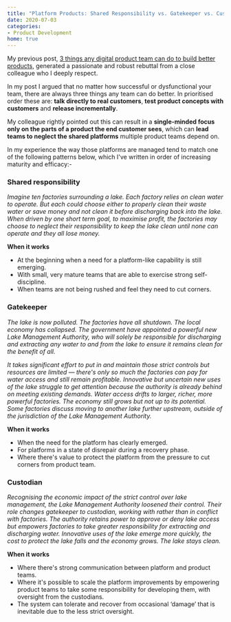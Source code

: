 ```yaml
---
title: "Platform Products: Shared Responsibility vs. Gatekeeper vs. Custodian"
date: 2020-07-03
categories:
- Product Development
home: true
---
```

My previous post, [3 things any digital product team can do to build better products](https://mattandre.ws/2020/05/waterfall-to-agile/), generated a passionate and robust rebuttal from a close colleague who I deeply respect.

In my post I argued that no matter how successful or dysfunctional your team, there are always three things any team can do better. In prioritised order these are: **talk directly to real customers**, **test product concepts with customers** and **release incrementally**.

My colleague rightly pointed out this can result in a **single-minded focus only on the parts of a product the end customer sees**, which can **lead teams to neglect the shared platforms** multiple product teams depend on.

In my experience the way those platforms are managed tend to match one of the following patterns below, which I've written in order of increasing maturity and efficacy:-

### Shared responsibility

*Imagine ten factories surrounding a lake. Each factory relies on clean water to operate. But each could choose either to properly clean their waste water or save money and not clean it before discharging back into the lake. When driven by one short term goal, to maximise profit, the factories may choose to neglect their responsibility to keep the lake clean until none can operate and they all lose money.*

**When it works**

- At the beginning when a need for a platform-like capability is still emerging.
- With small, very mature teams that are able to exercise strong self-discipline.
- When teams are not being rushed and feel they need to cut corners.

### Gatekeeper

*The lake is now polluted. The factories have all shutdown. The local economy has collapsed. The government have appointed a powerful new Lake Management Authority, who will solely be responsible for discharging and extracting any water to and from the lake  to ensure it remains clean for the benefit of all.*

*It takes significant effort to put in and maintain those strict controls but resources are limited — there's only so much the factories can pay for water access and still remain profitable. Innovative but uncertain new uses of the lake struggle to get attention because the authority is already behind on meeting existing demands. Water access drifts to larger, richer, more powerful factories. The economy still grows but not up to its potential. Some factories discuss moving to another lake further upstream, outside of the jurisdiction of the Lake Management Authority.*

**When it works**

- When the need for the platform has clearly emerged.
- For platforms in a state of disrepair during a recovery phase.
- Where there's value to protect the platform from the pressure to cut corners from product team.

### Custodian

*Recognising the economic impact of the strict control over lake management, the Lake Management Authority loosened their control. Their role changes gatekeeper to custodian, working with rather than in conflict with factories. The authority retains power to approve or deny lake access but empowers factories to take greater responsibility for extracting and discharging water. Innovative uses of the lake emerge more quickly, the cost to protect the lake falls and the economy grows. The lake stays clean.*

**When it works**

- Where there's strong communication between platform and product teams.
- Where it's possible to scale the platform improvements by empowering product teams to take some responsibility for developing them, with oversight from the custodians.
- The system can tolerate and recover from occasional ‘damage’ that is inevitable due to the less strict oversight.
